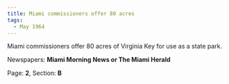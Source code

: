 ```yaml
---  
title: Miami commissioners offer 80 acres  
tags:  
  - May 1964  
---  
```

  
Miami commissioners offer 80 acres of Virginia Key for use as a state park.  
  
Newspapers: **Miami Morning News or The Miami Herald**  
  
Page: **2**, Section: **B** 
